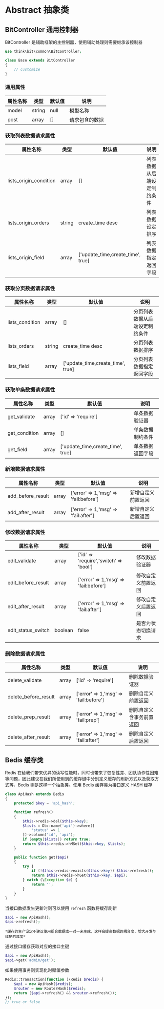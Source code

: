 # Abstract 抽象类

## BitController 通用控制器

BitController 是辅助框架的主控制器，使用辅助处理则需要继承该控制器

```php
use think\bit\common\BitController;

class Base extends BitController
{
    // customize
}
```

### 通用属性

| 属性名称 | 类型   | 默认值 | 说明           |
| -------- | ------ | ------ | -------------- |
| model    | string | null   | 模型名称       |
| post     | array  | []     | 请求包含的数据 |

### 获取列表数据请求属性

| 属性名称               | 类型   | 默认值                            | 说明                       |
| ---------------------- | ------ | --------------------------------- | -------------------------- |
| lists_origin_condition | array  | []                                | 列表数据从后端设定制约条件 |
| lists_origin_orders    | string | create_time desc                  | 列表数据设定排序           |
| lists_origin_field     | array  | ['update_time,create_time', true] | 列表数据指定返回字段       |

### 获取分页数据请求属性

| 属性名称        | 类型   | 默认值                            | 说明                           |
| --------------- | ------ | --------------------------------- | ------------------------------ |
| lists_condition | array  | []                                | 分页列表数据从后端设定制约条件 |
| lists_orders    | string | create_time desc                  | 分页列表数据排序               |
| lists_field     | array  | ['update_time,create_time', true] | 分页列表数据指定返回字段       |

### 获取单条数据请求属性

| 属性名称      | 类型  | 默认值                            | 说明             |
| ------------- | ----- | --------------------------------- | ---------------- |
| get_validate  | array | ['id' => 'require']               | 单条数据验证器   |
| get_condition | array | []                                | 单条数据制约条件 |
| get_field     | array | ['update_time,create_time', true] | 单条数据返回字段 |

### 新增数据请求属性

| 属性名称          | 类型  | 默认值                                | 说明               |
| ----------------- | ----- | ------------------------------------- | ------------------ |
| add_before_result | array | ['error' => 1,'msg' => 'fail:before'] | 新增自定义前置返回 |
| add_after_result  | array | ['error' => 1,'msg' => 'fail:after']  | 新增自定义后置返回 |

### 修改数据请求属性

| 属性名称           | 类型    | 默认值                                 | 说明               |
| ------------------ | ------- | -------------------------------------- | ------------------ |
| edit_validate      | array   | ['id' => 'require','switch' => 'bool'] | 修改数据验证器     |
| edit_before_result | array   | ['error' => 1,'msg' => 'fail:before']  | 修改自定义前置返回 |
| edit_after_result  | array   | ['error' => 1,'msg' => 'fail:after']   | 修改自定义后置返回 |
| edit_status_switch | boolean | false                                  | 是否为状态切换请求 |

### 删除数据请求属性

| 属性名称             | 类型  | 默认值                                | 说明                     |
| -------------------- | ----- | ------------------------------------- | ------------------------ |
| delete_validate      | array | ['id' => 'require']                   | 删除数据验证器           |
| delete_before_result | array | ['error' => 1,'msg' => 'fail:before'] | 删除自定义前置返回       |
| delete_prep_result   | array | ['error' => 1,'msg' => 'fail:prep']   | 删除自定义含事务前置返回 |
| delete_after_result  | array | ['error' => 1,'msg' => 'fail:after']  | 删除自定义后置返回       |

## Bedis 缓存类

Redis 在给我们带来优异的读写性能时，同时也带来了恢复性差、团队协作性困难等问题，因此建议在我们所使用到的缓存键中分别定义缓存的刷新方式以及获取方式等，Bedis 则是这样一个抽象类。使用 Bedis 缓存类为接口定义 HASH 缓存

```php
class ApiHash extends Bedis
{
    protected $key = 'api_hash';

    function refresh()
    {
        $this->redis->del($this->key);
        $lists = Db::name('api')->where([
            'status' => 1
        ])->column('id', 'api');
        if (empty($lists)) return true;
        return $this->redis->hMSet($this->key, $lists);
    }

    public function get($api)
    {
        try {
            if (!$this->redis->exists($this->key)) $this->refresh();
            return $this->redis->hGet($this->key, $api);
        } catch (\Exception $e) {
            return '';
        }
    }
}
```

当接口数据发生更新时则可以使用 `refresh` 函数将缓存刷新

```php
$api = new ApiHash();
$api->refresh();
```

`*缓存的生产设定不建议使用组合数据或一对一来生成，这样会提高数据的耦合度，增大开发与维护的难度*`

通过接口缓存获取对应的接口主键

```php
$api = new ApiHash();
$api->get('admin/get');
```

如果使用事务则实现化时赋值参数

```php
Redis::transaction(function (\Redis $redis) {
    $api = new ApiHash($redis);
    $router = new RouterHash($redis);
    return ($api->refresh() && $router->refresh());
});
// true or false
```